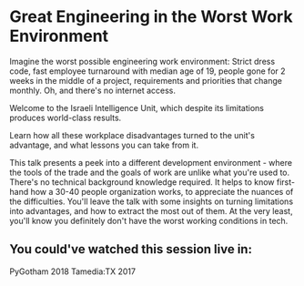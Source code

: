 # Great Engineering in the Worst Work Environment

Imagine the worst possible engineering work environment: Strict dress code, fast employee turnaround with median age of 19, people gone for 2 weeks in the middle of a project, requirements and priorities that change monthly. Oh, and there's no internet access.

Welcome to the Israeli Intelligence Unit, which despite its limitations produces world-class results.

Learn how all these workplace disadvantages turned to the unit's advantage, and what lessons you can take from it.

This talk presents a peek into a different development environment - where the tools of the trade and the goals of work are unlike what you're used to.
There's no technical background knowledge required. It helps to know first-hand how a 30-40 people organization works, to appreciate the nuances of the difficulties.
You'll leave the talk with some insights on turning limitations into advantages, and how to extract the most out of them.
At the very least, you'll know you definitely don't have the worst working conditions in tech.

## You could've watched this session live in:
PyGotham 2018
Tamedia:TX 2017

